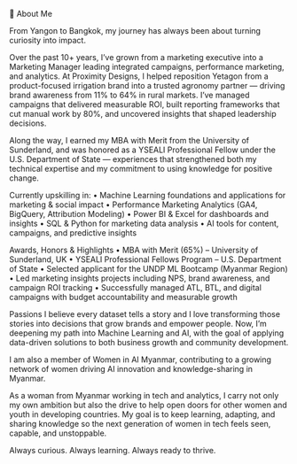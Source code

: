 👋 About Me

From Yangon to Bangkok, my journey has always been about turning curiosity into impact.

Over the past 10+ years, I’ve grown from a marketing executive into a Marketing Manager leading integrated campaigns, performance marketing, and analytics. At Proximity Designs, I helped reposition Yetagon from a product-focused irrigation brand into a trusted agronomy partner — driving brand awareness from 11% to 64% in rural markets. I’ve managed campaigns that delivered measurable ROI, built reporting frameworks that cut manual work by 80%, and uncovered insights that shaped leadership decisions.

Along the way, I earned my MBA with Merit from the University of Sunderland, and was honored as a YSEALI Professional Fellow under the U.S. Department of State — experiences that strengthened both my technical expertise and my commitment to using knowledge for positive change.

Currently upskilling in:
	•	Machine Learning foundations and applications for marketing & social impact
	•	Performance Marketing Analytics (GA4, BigQuery, Attribution Modeling)
	•	Power BI & Excel for dashboards and insights
	•	SQL & Python for marketing data analysis
	•	AI tools for content, campaigns, and predictive insights

Awards, Honors & Highlights
	•	MBA with Merit (65%) – University of Sunderland, UK
	•	YSEALI Professional Fellows Program – U.S. Department of State
	•	Selected applicant for the UNDP ML Bootcamp (Myanmar Region)
	•	Led marketing insights projects including NPS, brand awareness, and campaign ROI tracking
	•	Successfully managed ATL, BTL, and digital campaigns with budget accountability and measurable growth

Passions
I believe every dataset tells a story and I love transforming those stories into decisions that grow brands and empower people. Now, I’m deepening my path into Machine Learning and AI, with the goal of applying data-driven solutions to both business growth and community development.

I am also a member of Women in AI Myanmar, contributing to a growing network of women driving AI innovation and knowledge-sharing in Myanmar.

As a woman from Myanmar working in tech and analytics, I carry not only my own ambition but also the drive to help open doors for other women and youth in developing countries. My goal is to keep learning, adapting, and sharing knowledge so the next generation of women in tech feels seen, capable, and unstoppable.

Always curious. Always learning. Always ready to thrive.
